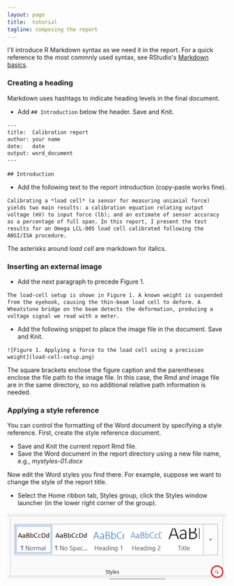 ```yaml
---
layout: page
title:  tutorial
tagline: composing the report
---
```


I'll introduce R Markdown syntax as we need it in the report. For a quick reference to the most commnly used syntax, see RStudio's  [Markdown basics](http://rmarkdown.rstudio.com/authoring_basics.html). 

### Creating a heading 

Markdown uses hashtags to indicate heading levels in the final document. 

- Add `## Introduction` below the header. Save and Knit. 

```
---
title:  Calibration report
author: your name
date:   date
output: word_document
---

## Introduction

```

- Add the following text to the report introduction (copy-paste works fine). 

<pre><code>Calibrating a *load cell* (a sensor for measuring uniaxial force) yields two main results: a calibration equation relating output voltage (mV) to input force (lb); and an estimate of sensor accuracy as a percentage of full span. In this report, I present the test results for an Omega LCL-005 load cell calibrated following the ANSI/ISA procedure.
</code></pre>

The asterisks around *load cell* are markdown for italics. 

### Inserting an external image

- Add the next paragraph to precede Figure 1. 

<pre><code>The load-cell setup is shown in Figure 1. A known weight is suspended from the eyehook, causing the thin-beam load cell to deform. A Wheatstone bridge on the beam detects the deformation, producing a voltage signal we read with a meter. 
</code></pre>

- Add the following snippet to place the image file in the document. Save and Knit. 

```
![Figure 1. Applying a force to the load cell using a precision weight](load-cell-setup.png)
```
The square brackets enclose the figure caption and the parentheses enclose the file path to the image file. In this case, the Rmd and image file are in the same directory, so no additional relative path information is needed. 

### Applying a style reference 

You can control the formatting of the Word document by specifying a style reference. First, create the style reference document. 

- Save and Knit the current report Rmd file. 
- Save the Word document in the report directory using a new file name, e.g., *mystyles-01.docx* 

Now edit the Word styles you find there. For example, suppose we want to change the style of the report title. 

- Select the Home ribbon tab, Styles group, click the Styles window launcher (in the lower right corner of the group). 

![](../assets/images/styles-bar-02.png)



